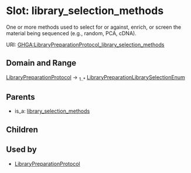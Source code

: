 
# Slot: library_selection_methods


One or more methods used to select for or against, enrich, or screen the material being sequenced (e.g., random, PCA, cDNA).

URI: [GHGA:LibraryPreparationProtocol_library_selection_methods](https://w3id.org/GHGA/LibraryPreparationProtocol_library_selection_methods)


## Domain and Range

[LibraryPreparationProtocol](LibraryPreparationProtocol.md) &#8594;  <sub>1..\*</sub> [LibraryPreparationLibrarySelectionEnum](LibraryPreparationLibrarySelectionEnum.md)

## Parents

 *  is_a: [library_selection_methods](library_selection_methods.md)

## Children


## Used by

 * [LibraryPreparationProtocol](LibraryPreparationProtocol.md)
